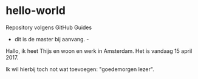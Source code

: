 # hello-world
Repository volgens GitHub Guides

- dit is de master bij aanvang. -

Hallo, ik heet Thijs en woon en werk in Amsterdam. 
Het is vandaag 15 april 2017. 

Ik wil hierbij toch not wat toevoegen: "goedemorgen lezer".
